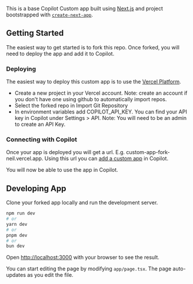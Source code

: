 This is a base Copilot Custom app built using [Next.js](https://nextjs.org/) and project bootstrapped with [`create-next-app`](https://github.com/vercel/next.js/tree/canary/packages/create-next-app).

## Getting Started

The easiest way to get started is to fork this repo. Once forked, you will need to deploy the app and add it to Copilot.

### Deploying

The easiest way to deploy this custom app is to use the [Vercel Platform](https://vercel.com/new?utm_medium=default-template&filter=next.js&utm_source=create-next-app&utm_campaign=create-next-app-readme).

- Create a new project in your Vercel account. Note: create an account if you don't have one using github to automatically import repos.
- Select the forked repo in Import Git Repository
- In environment variables add COPILOT_API_KEY. You can find your API key in Copilot under Settings > API. Note: You will need to be an admin to create an API Key.

### Connecting with Copilot

Once your app is deployed you will get a url. E.g. custom-app-fork-neil.vercel.app. Using this url you can [add a custom app](https://www.copilot.com/guide/other-apps#don't-see-your-app-h3) in Copilot.

You will now be able to use the app in Copilot.

## Developing App

Clone your forked app locally and run the development server.

```bash
npm run dev
# or
yarn dev
# or
pnpm dev
# or
bun dev
```

Open [http://localhost:3000](http://localhost:3000) with your browser to see the result.

You can start editing the page by modifying `app/page.tsx`. The page auto-updates as you edit the file.
